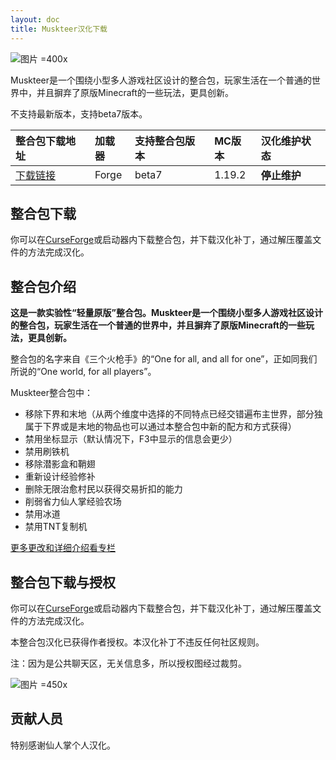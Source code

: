 ```yaml
---
layout: doc
title: Muskteer汉化下载
---
```


![图片 =400x](https://media.forgecdn.net/attachments/677/536/2023-05-31_10.png)

Muskteer是一个围绕小型多人游戏社区设计的整合包，玩家生活在一个普通的世界中，并且摒弃了原版Minecraft的一些玩法，更具创新。

不支持最新版本，支持beta7版本。

<DownloadLinks :methods="[
  { id: 'lanzou', text: '下载汉化', icon: '/imgs/svg/lanzou.svg', link: 'https://vmhanhuazu.lanzoui.com/s/Muskteer-vmct-cn' },
  { id: 'bilibili', text: '专栏介绍', icon: '/imgs/svg/bilibili.svg', link: 'https://www.bilibili.com/read/cv18890616/' },
  { id: 'lazy', text: '懒汉下载', icon: '/imgs/logo/logo_64.png', link: 'https://vmhanhuazu.lanzoui.com/s/Muskteer-vmct-cn' }
]" />

| 整合包下载地址                                                      | 加载器 | 支持整合包版本 | MC版本 | 汉化维护状态 |
| :------------------------------------------------------------------ | :----- | :------------- | :----- | :----------- |
| [下载链接](https://www.curseforge.com/minecraft/modpacks/musketeer) | Forge  | beta7          | 1.19.2 | **停止维护** |

## 整合包下载

你可以在[CurseForge](https://www.curseforge.com/minecraft/modpacks/musketeer)或启动器内下载整合包，并下载汉化补丁，通过解压覆盖文件的方法完成汉化。

## 整合包介绍

**这是一款实验性“轻量原版”整合包。Muskteer是一个围绕小型多人游戏社区设计的整合包，玩家生活在一个普通的世界中，并且摒弃了原版Minecraft的一些玩法，更具创新。**

整合包的名字来自《三个火枪手》的“One for all, and all for one”，正如同我们所说的“One world, for all players”。

Muskteer整合包中：

- 移除下界和末地（从两个维度中选择的不同特点已经交错遍布主世界，部分独属于下界或是末地的物品也可以通过本整合包中新的配方和方式获得）
- 禁用坐标显示（默认情况下，F3中显示的信息会更少）
- 禁用刷铁机
- 移除潜影盒和鞘翅
- 重新设计经验修补
- 删除无限治愈村民以获得交易折扣的能力
- 削弱省力仙人掌经验农场
- 禁用冰道
- 禁用TNT复制机

[更多更改和详细介绍看专栏](https://www.bilibili.com/read/cv25168595/)

## 整合包下载与授权

你可以在[CurseForge](https://www.curseforge.com/minecraft/modpacks/musketeer/files)或启动器内下载整合包，并下载汉化补丁，通过解压覆盖文件的方法完成汉化。

本整合包汉化已获得作者授权。本汉化补丁不违反任何社区规则。

注：因为是公共聊天区，无关信息多，所以授权图经过裁剪。

![图片 =450x](/imgs/authorization/muskteer.jpg)

## 贡献人员

特别感谢仙人掌个人汉化。

<DocSupport />

